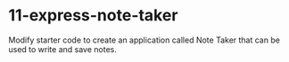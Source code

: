 # 11-express-note-taker
Modify starter code to create an application called Note Taker that can be used to write and save notes.

